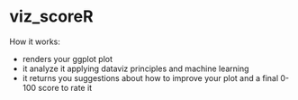 # viz_scoreR

How it works:

- renders your ggplot plot
- it analyze it applying dataviz principles and machine learning
- it returns you suggestions about how to improve your plot and a final 0-100 score to rate it
